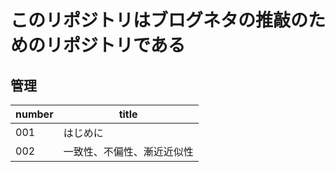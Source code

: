 # このリポジトリはブログネタの推敲のためのリポジトリである

## 管理

| number | title                      |
| ------ | -------------------------- |
| 001    | はじめに                   |
| 002    | 一致性、不偏性、漸近近似性 |
